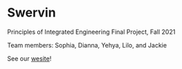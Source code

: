 # Swervin
Principles of Integrated Engineering Final Project, Fall 2021

Team members: Sophia, Dianna, Yehya, Lilo, and Jackie

See our [wesite](https://olincollege.github.io/pie-2021-03/Swervin/)!